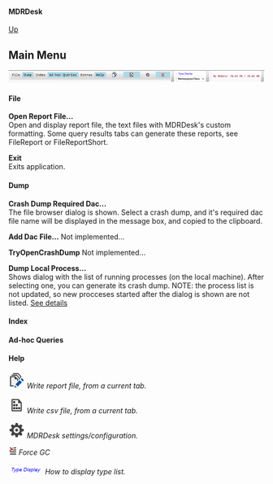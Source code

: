 #### MDRDesk
[Up](../README.md)
## Main Menu

![Main Menu](MainMenu.PNG)

#### File
**Open Report File...**  
Open and display report file, the text files with MDRDesk's custom formatting.
Some query results tabs can generate these reports, see FileReport or FileReportShort.

**Exit**  
Exits application.

#### Dump
**Crash Dump Required Dac...**  
		The file browser dialog is shown. Select a crash dump, and it's required dac file name
        will be displayed in the message box, and copied to the clipboard.

**Add Dac File...**
		Not implemented...

**TryOpenCrashDump**
		Not implemented...

**Dump Local Process...**  
		Shows dialog with the list of running processes (on the local machine).
        After selecting one, you can generate its crash dump.
		NOTE: the process list is not updated, so new procceses started after the dialog is shown are not listed.
        [See details](../Documentation/DumpLocalProcess.md)

#### Index

#### Ad-hoc Queries

#### Help

![Write report file](https://github.com/jerzy-d/MDRDesk/blob/master/Documentation/WriteToHistory32x.png)
*Write report file, from a current tab.*

![Write csv file](../Documentation/SequenceFile_32x.PNG)
*Write csv file, from a current tab.*

![Write csv file](../Documentation/Settings_32x.PNG)
*MDRDesk settings/configuration.*

![Force GC](../Documentation/ClearWindowContent_16x.PNG)
*Force GC*

![Type Display](../Documentation/TypeDisplay.PNG)
*How to display type list.*



